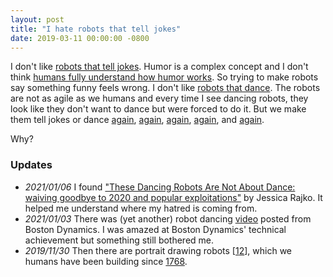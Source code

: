 ```yaml
---
layout: post
title: "I hate robots that tell jokes"
date: 2019-03-11 00:00:00 -0800
---
```


I don't like [robots that tell jokes](https://www.youtube.com/watch?v=kWlL4KjIP4M).
Humor is a complex concept and I don't think [humans fully understand how humor works](https://www.theatlantic.com/magazine/archive/2018/03/funny-how/550910/).
So trying to make robots say something funny feels wrong.
I don't like [robots that dance](https://www.youtube.com/watch?v=E1DuJQL8spY).
The robots are not as agile as we humans and every time I see dancing robots, they look like they don't want to dance but were forced to do it.
But we make them tell jokes or dance [again](https://www.youtube.com/watch?v=poh5zSsd1rE&t=3s), [again](https://www.youtube.com/watch?v=am1csALyEzE), [again](https://www.youtube.com/watch?v=r2SDVQCzQoA), [again](https://www.youtube.com/watch?v=LiTGaacQ7Og), and [again](https://www.youtube.com/watch?v=kHBcVlqpvZ8&t=1s).

Why?


### Updates

- _2021/01/06_ I found ["These Dancing Robots Are Not About Dance: waiving goodbye to 2020 and popular exploitations"](https://jessicarajko.medium.com/dancing-robots-are-not-about-dance-waiving-goodbye-to-2020-and-popular-exploitations-of-dance-961f57d3ee4c) by Jessica Rajko. It helped me understand where my hatred is coming from.
- _2021/01/03_ There was (yet another) robot dancing [video](https://www.youtube.com/watch?v=fn3KWM1kuAw) posted from Boston Dynamics. I was amazed at Boston Dynamics' technical achievement but something still bothered me.
- _2019/11/30_ Then there are portrait drawing robots \[[1](https://www.youtube.com/watch?v=gG_pzgfeESs)[2](https://www.youtube.com/watch?v=IKx49hjHDGc)\], which we humans have been building since [1768](https://en.wikipedia.org/wiki/).
